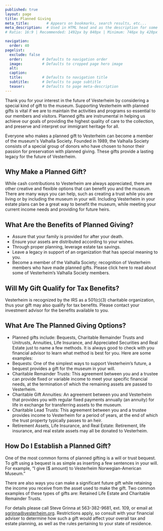 ```yaml
---
published: true
layout: page
title: Planned Giving
meta_title:        # Appears on bookmarks, search results, etc...
meta_description:  # Used in HTML head and as the description for some search engines
# Ratio: 16:9 | Recommended: 1492px by 840px | Minimum: 746px by 420px

navigation:
  order: 40
pagelist:
  exclude: false
  order:         # Defaults to navigation order  
  image:         # Defaults to cropped page hero image
  alt:
  caption:
  title:         # Defaults to navigation title
  subtitle:      # Defaults to page subtitle
  teaser:        # Defaults to page meta-description
---
```

Thank you for your interest in the future of Vesterheim by considering a special kind of gift to the museum. Supporting Vesterheim with planned gifts is vital if we are to maintain the activities and programs so essential to our members and visitors. Planned gifts are instrumental in helping us achieve our goals of providing the highest quality of care to the collection, and preserve and interpret our immigrant heritage for all.

Everyone who makes a planned gift to Vesterheim can become a member of the museum's Valhalla Society. Founded in 1989, the Valhalla Society consists of a special group of donors who have chosen to honor their passion for preservation with planned giving. These gifts provide a lasting legacy for the future of Vesterheim.

Why Make a Planned Gift?
------------------------
While cash contributions to Vesterheim are always appreciated, there are other creative and flexible options that can benefit you and the museum. There are many ways you can help, such as creating a trust while you are living or by including the museum in your will. Including Vesterheim in your estate plans can be a great way to benefit the museum, while meeting your current income needs and providing for future heirs.

What Are the Benefits of Planned Giving?
----------------------------------------
* Assure that your family is provided for after your death.
* Ensure your assets are distributed according to your wishes.
* Through proper planning, leverage estate tax savings.
* Leave a legacy in support of an organization that has special meaning to you.
* Become a member of the Valhalla Society; recognition of Vesterheim members who have made planned gifts. Please click here to read about some of Vesterheim’s Valhalla Society members.

Will My Gift Qualify for Tax Benefits?
--------------------------------------
Vesterheim is recognized by the IRS as a 501(c)(3) charitable organization, thus your gift may also qualify for tax benefits. Please contact your investment advisor for the benefits available to you.

What Are The Planned Giving Options?
------------------------------------

* Planned gifts include: Bequests, Charitable Remainder Trusts and Unitrusts, Annuities, Life Insurance, and Appreciated Securities and Real Estate just to name a few methods. It is always good to check with you financial advisor to learn what method is best for you. Here are some examples:
* Bequests: One of the simplest ways to support Vesterheim’s future, a bequest provides a gift for the museum in your will.
* Charitable Remainder Trusts: This agreement between you and a trustee can provide fixed or variable income to meet your specific financial needs, at the termination of which the remaining assets are passed to Vesterheim.
* Charitable Gift Annuities: An agreement between you and Vesterheim that provides you with regular fixed payments annually (an annuity) for life in exchange for transferring assets to the museum.
* Charitable Lead Trusts: This agreement between you and a trustee provides income to Vesterheim for a period of years, at the end of which the trust property typically passes to an heir.
* Retirement Assets, Life Insurance, and Real Estate: Retirement, life insurance, and real estate assets may all be donated to Vesterheim.

How Do I Establish a Planned Gift?
----------------------------------
One of the most common forms of planned gifting is a will or trust bequest. To gift using a bequest is as simple as inserting a few sentences in your will. For example, “I give ($ amount) to Vesterheim Norwegian-American Museum.”

There are also ways you can make a significant future gift while retaining the income you receive from the asset used to make the gift. Two common examples of these types of gifts are: Retained Life Estate and Charitable Remainder Trusts.

For details please call Steve Grinna at 563-382-9681, ext. 109, or email at [sgrinna@vesterheim.org](mailto:sgrinna@vesterheim.org). Restrictions apply, so consult with your financial adviser to determine how such a gift would affect your overall tax and estate planning, as well as the rules pertaining to your state of residence.